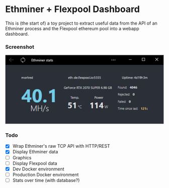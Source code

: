 # Ethminer + Flexpool Dashboard

This is (the start of) a toy project to extract useful data from the API of an
Ethminer process and the Flexpool ethereum pool into a webapp dashboard.

### Screenshot

![Screenshot of ethminer stats](./extra/ethminerdashboard.png)

### Todo

- [x] Wrap Ethminer's raw TCP API with HTTP/REST
- [x] Display Ethminer data
- [ ] Graphics
- [ ] Display Flexpool data
- [x] Dev Docker environment
- [ ] Production Docker environment
- [ ] Stats over time (with database?)
